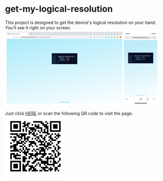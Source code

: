 # get-my-logical-resolution

This project is designed to get the device's logical resolution on your hand.
You'll see it right on your screen.
![screen-shots](/pic/screen-shots.png)

Just click [HERE](https://kittytang02.github.io/get-my-logical-resolution/) or scan the following QR code to visit the page.
![qrcode](/pic/qrcode.png)

